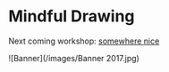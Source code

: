 # Mindful Drawing

Next coming workshop: [somewhere nice](https://www.meetup.com/mindraw/events/240662394/)

![Banner](/images/Banner 2017.jpg)
